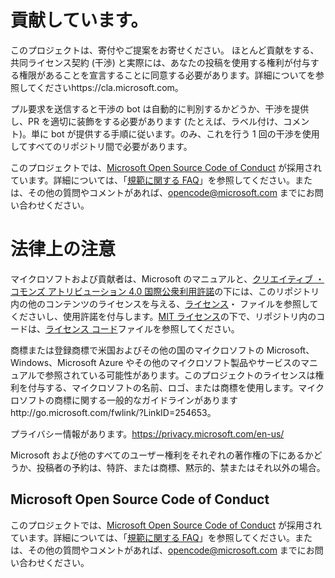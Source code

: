 # <a name="contributing"></a>貢献しています。

このプロジェクトは、寄付やご提案をお寄せください。 ほとんど貢献をする、共同ライセンス契約 (干渉) と実際には、あなたの投稿を使用する権利が付与する権限があることを宣言することに同意する必要があります。詳細についてを参照してくださいhttps://cla.microsoft.com。

プル要求を送信すると干渉の bot は自動的に判別するかどうか、干渉を提供し、PR を適切に装飾をする必要があります (たとえば、ラベル付け、コメント)。単に bot が提供する手順に従います。のみ、これを行う 1 回の干渉を使用してすべてのリポジトリ間で必要があります。

このプロジェクトでは、[Microsoft Open Source Code of Conduct](https://opensource.microsoft.com/codeofconduct/) が採用されています。詳細については、「[規範に関する FAQ](https://opensource.microsoft.com/codeofconduct/faq/)」を参照してください。または、その他の質問やコメントがあれば、[opencode@microsoft.com](mailto:opencode@microsoft.com) までにお問い合わせください。

# <a name="legal-notices"></a>法律上の注意

マイクロソフトおよび貢献者は、Microsoft のマニュアルと、[クリエイティブ ・ コモンズ アトリビューション 4.0 国際公衆利用許諾](https://creativecommons.org/licenses/by/4.0/legalcode)の下には、このリポジトリ内の他のコンテンツのライセンスを与える、[ライセンス](LICENSE)・ ファイルを参照してくださいし、使用許諾を付与します。[MIT ライセンス](https://opensource.org/licenses/MIT)の下で、リポジトリ内のコードは、[ライセンス コード](LICENSE-CODE)ファイルを参照してください。

商標または登録商標で米国およびその他の国のマイクロソフトの Microsoft、Windows、Microsoft Azure やその他のマイクロソフト製品やサービスのマニュアルで参照されている可能性があります。このプロジェクトのライセンスは権利を付与する、マイクロソフトの名前、ロゴ、または商標を使用します。マイクロソフトの商標に関する一般的なガイドラインがありますhttp://go.microsoft.com/fwlink/?LinkID=254653。

プライバシー情報があります。https://privacy.microsoft.com/en-us/

Microsoft および他のすべてのユーザー権利をそれぞれの著作権の下にあるかどうか、投稿者の予約は、特許、または商標、黙示的、禁またはそれ以外の場合。

## <a name="microsoft-open-source-code-of-conduct"></a>Microsoft Open Source Code of Conduct
このプロジェクトでは、[Microsoft Open Source Code of Conduct](https://opensource.microsoft.com/codeofconduct/) が採用されています。詳細については、「[規範に関する FAQ](https://opensource.microsoft.com/codeofconduct/faq/)」を参照してください。または、その他の質問やコメントがあれば、[opencode@microsoft.com](mailto:opencode@microsoft.com) までにお問い合わせください。
